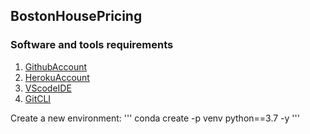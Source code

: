 ## BostonHousePricing

### Software and tools requirements


1. [GithubAccount](https://github.com)
2. [HerokuAccount](https://www.heroku.com)
3. [VScodeIDE](https://code.visualstudio.com/)
4. [GitCLI](https://git-scm.com/downloads)


Create a new environment:
'''
conda create -p venv python==3.7 -y
'''
